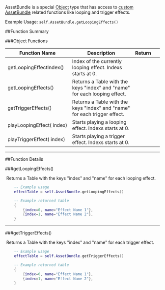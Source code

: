 AssetBundle is a special [Object](/object) type that has access to [custom AssetBundle](http://berserk-games.com/knowledgebase/assetbundles/) related functions like looping and trigger effects.

Example Usage: `self.AssetBundle.getLoopingEffects()`

##Function Summary

###Object Functions

Function Name | Description | Return | &nbsp;
-- | -- | -- | --
<a class="anchor" id="getloopingeffectindex"></a>getLoopingEffectIndex()  |  Index of the currently looping effect. Indexs starts at 0. | [<span class="ret int"></span>](/types)
getLoopingEffects()  |  Returns a Table with the keys "index" and "name" for each looping effect. | [<span class="ret tab"></span>](/types) | [<span class="i"></span>](#getloopingeffects)
getTriggerEffects()  |  Returns a Table with the keys "index" and "name" for each trigger effect. | [<span class="ret tab"></span>](/types) | [<span class="i"></span>](#gettriggereffects)
<a class="anchor" id="playloopingeffect"></a>playLoopingEffect([<span class="tag int"></span>](/types)&nbsp;index)  |  Starts playing a looping effect. Indexs starts at 0. | [<span class="ret nil"></span>](/types) |
<a class="anchor" id="playtriggereffect"></a>playTriggerEffect([<span class="tag int"></span>](/types)&nbsp;index)  |  Starts playing a trigger effect. Indexs starts at 0. | [<span class="ret nil"></span>](/types) |

---

##Function Details

###getLoopingEffects()

[<span class="ret tab"></span>](/types)&nbsp;Returns a Table with the keys "index" and "name" for each looping effect.

``` Lua
	-- Example usage
	effectTable = self.AssetBundle.getLoopingEffects()
```
``` Lua
	-- Example returned table
	{
		{index=0, name="Effect Name 1"},
		{index=1, name="Effect Name 2"},
	}
```

---


###getTriggerEffects()

[<span class="ret tab"></span>](/types)&nbsp;Returns a Table with the keys "index" and "name" for each trigger effect.

``` Lua
	-- Example usage
	effectTable = self.AssetBundle.getTriggerEffects()
```
``` Lua
	-- Example returned table
	{
		{index=0, name="Effect Name 1"},
		{index=1, name="Effect Name 2"},
	}
```
